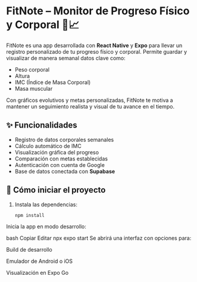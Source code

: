 # FitNote – Monitor de Progreso Físico y Corporal 💪📈

FitNote es una app desarrollada con **React Native** y **Expo** para llevar un registro personalizado de tu progreso físico y corporal. Permite guardar y visualizar de manera semanal datos clave como:

- Peso corporal
- Altura
- IMC (Índice de Masa Corporal)
- Masa muscular

Con gráficos evolutivos y metas personalizadas, FitNote te motiva a mantener un seguimiento realista y visual de tu avance en el tiempo.

## ✨ Funcionalidades

- Registro de datos corporales semanales
- Cálculo automático de IMC
- Visualización gráfica del progreso
- Comparación con metas establecidas
- Autenticación con cuenta de Google
- Base de datos conectada con **Supabase**

## 🚀 Cómo iniciar el proyecto

1. Instala las dependencias:

   ```bash
   npm install
Inicia la app en modo desarrollo:

bash
Copiar
Editar
npx expo start
Se abrirá una interfaz con opciones para:

Build de desarrollo

Emulador de Android o iOS

Visualización en Expo Go
